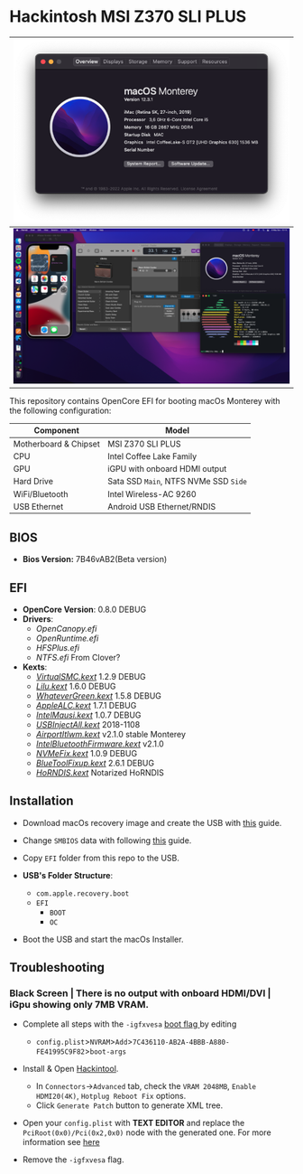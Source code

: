# Hackintosh MSI Z370 SLI PLUS

|  <img src="Pictures\info.png">  |
| ---- |
|  <img src="Pictures\desktop.png" width="700">  |

This repository contains OpenCore EFI for booting macOs Monterey with the following configuration: 

|  Component    |   Model   |
| ---- | ---- |
|   Motherboard & Chipset   |   MSI Z370 SLI PLUS   |
|   CPU   |   Intel Coffee Lake Family   |
|   GPU   |   iGPU with onboard HDMI output  |
|   Hard Drive   |   Sata SSD `Main`, NTFS NVMe SSD `Side` |
|   WiFi/Bluetooth   |   Intel Wireless-AC 9260   |
|   USB Ethernet   |   Android USB Ethernet/RNDIS   |

## BIOS

* **Bios Version:** 7B46vAB2(Beta version)


## EFI

* **OpenCore Version**: 0.8.0 DEBUG
* **Drivers**:
    - _OpenCanopy.efi_
    - _OpenRuntime.efi_
    - _HFSPlus.efi_
    - _NTFS.efi_ From Clover?
* **Kexts**:
    - [_VirtualSMC.kext_](https://github.com/acidanthera/VirtualSMC) 1.2.9 DEBUG
    - [_Lilu.kext_](https://github.com/acidanthera/Lilu) 1.6.0 DEBUG
    - [_WhateverGreen.kext_](https://github.com/acidanthera/WhateverGreen) 1.5.8 DEBUG
    - [_AppleALC.kext_](https://github.com/acidanthera/AppleALC) 1.7.1 DEBUG
    - [_IntelMausi.kext_](https://github.com/acidanthera/IntelMausi) 1.0.7 DEBUG
    - [_USBInjectAll.kext_](https://bitbucket.org/RehabMan/os-x-usb-inject-all/src/master/) 2018-1108
    - [_AirportItlwm.kext_](https://github.com/OpenIntelWireless/itlwm) v2.1.0 stable Monterey
    - [_IntelBluetoothFirmware.kext_](https://github.com/OpenIntelWireless/IntelBluetoothFirmware) v2.1.0
    - [_NVMeFix.kext_](https://github.com/acidanthera/NVMeFix) 1.0.9 DEBUG
    - [_BlueToolFixup.kext_](https://github.com/acidanthera/BrcmPatchRAM) 2.6.1 DEBUG
    - [_HoRNDIS.kext_](https://github.com/chris1111/HoRNDIS) Notarized HoRNDIS


## Installation

* Download macOs recovery image and create the USB with [this](https://dortania.github.io/OpenCore-Install-Guide/installer-guide/) guide.
* Change `SMBIOS` data with following [this](https://dortania.github.io/OpenCore-Install-Guide/config.plist/coffee-lake.html#platforminfo) guide. 
* Copy `EFI` folder from this repo to the USB.

* **USB's Folder Structure**:
    - `com.apple.recovery.boot`
    - `EFI`
      - `BOOT`
      - `OC`

* Boot the USB and start the macOs Installer.


## Troubleshooting

### Black Screen | There is no output with onboard HDMI/DVI | iGpu showing only 7MB VRAM.

* Complete all steps with the `-igfxvesa` [boot flag ](https://dortania.github.io/GPU-Buyers-Guide/misc/bootflag.html#intel-boot-arguments) by editing 
    - `config.plist`>`NVRAM`>`Add`>`7C436110-AB2A-4BBB-A880-FE41995C9F82`>`boot-args`

* Install & Open [Hackintool](https://github.com/headkaze/Hackintool).
    - In `Connectors`->`Advanced` tab, check the `VRAM 2048MB`, `Enable HDMI20(4K)`, `Hotplug Reboot Fix` options.
    - Click `Generate Patch` button to generate XML tree.

* Open your `config.plist` with **TEXT EDITOR** and replace the `PciRoot(0x0)/Pci(0x2,0x0)` node with the generated one. For more information see [here]([here](https://www.tonymacx86.com/threads/guide-general-framebuffer-patching-guide-hdmi-black-screen-problem.269149/))

* Remove the `-igfxvesa` flag.